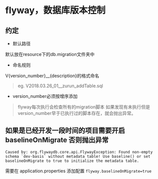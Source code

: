 # flyway，数据库版本控制

## 约定
- 默认路径

默认放在resource下的db.migration文件夹中
- 命名规则

V{version_number}__{description}的格式命名
> eg. V2018.03.26_01__zurun_addTable.sql

- version_number必须按增序添加
> flyway每次执行会检查所有的migration脚本
> 如果发现有未执行但是version_number早于已执行过的脚本存在，就会抛出异常。

## 如果是已经开发一段时间的项目需要开启 baselineOnMigrate 否则抛出异常
 ```
 Caused by: org.flywaydb.core.api.FlywayException: Found non-empty schema `dev-basis` without metadata table! Use baseline() or set baselineOnMigrate to true to initialize the metadata table.
 ```

 需要在 application.properties 添加配置
`flyway.baselineOnMigrate=true`
